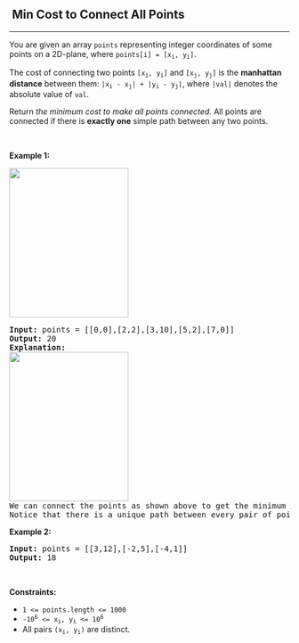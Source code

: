 <h2>  Min Cost to Connect All Points</h2><hr><div style="user-select: auto;"><p style="user-select: auto;">You are given an array <code style="user-select: auto;">points</code> representing integer coordinates of some points on a 2D-plane, where <code style="user-select: auto;">points[i] = [x<sub style="user-select: auto;">i</sub>, y<sub style="user-select: auto;">i</sub>]</code>.</p>

<p style="user-select: auto;">The cost of connecting two points <code style="user-select: auto;">[x<sub style="user-select: auto;">i</sub>, y<sub style="user-select: auto;">i</sub>]</code> and <code style="user-select: auto;">[x<sub style="user-select: auto;">j</sub>, y<sub style="user-select: auto;">j</sub>]</code> is the <strong style="user-select: auto;">manhattan distance</strong> between them: <code style="user-select: auto;">|x<sub style="user-select: auto;">i</sub> - x<sub style="user-select: auto;">j</sub>| + |y<sub style="user-select: auto;">i</sub> - y<sub style="user-select: auto;">j</sub>|</code>, where <code style="user-select: auto;">|val|</code> denotes the absolute value of <code style="user-select: auto;">val</code>.</p>

<p style="user-select: auto;">Return <em style="user-select: auto;">the minimum cost to make all points connected.</em> All points are connected if there is <strong style="user-select: auto;">exactly one</strong> simple path between any two points.</p>

<p style="user-select: auto;">&nbsp;</p>
<p style="user-select: auto;"><strong style="user-select: auto;">Example 1:</strong></p>
<img alt="" src="https://assets.leetcode.com/uploads/2020/08/26/d.png" style="width: 214px; height: 268px; user-select: auto;">
<pre style="user-select: auto;"><strong style="user-select: auto;">Input:</strong> points = [[0,0],[2,2],[3,10],[5,2],[7,0]]
<strong style="user-select: auto;">Output:</strong> 20
<strong style="user-select: auto;">Explanation:</strong> 
<img alt="" src="https://assets.leetcode.com/uploads/2020/08/26/c.png" style="width: 214px; height: 268px; user-select: auto;">
We can connect the points as shown above to get the minimum cost of 20.
Notice that there is a unique path between every pair of points.
</pre>

<p style="user-select: auto;"><strong style="user-select: auto;">Example 2:</strong></p>

<pre style="user-select: auto;"><strong style="user-select: auto;">Input:</strong> points = [[3,12],[-2,5],[-4,1]]
<strong style="user-select: auto;">Output:</strong> 18
</pre>

<p style="user-select: auto;">&nbsp;</p>
<p style="user-select: auto;"><strong style="user-select: auto;">Constraints:</strong></p>

<ul style="user-select: auto;">
	<li style="user-select: auto;"><code style="user-select: auto;">1 &lt;= points.length &lt;= 1000</code></li>
	<li style="user-select: auto;"><code style="user-select: auto;">-10<sup style="user-select: auto;">6</sup> &lt;= x<sub style="user-select: auto;">i</sub>, y<sub style="user-select: auto;">i</sub> &lt;= 10<sup style="user-select: auto;">6</sup></code></li>
	<li style="user-select: auto;">All pairs <code style="user-select: auto;">(x<sub style="user-select: auto;">i</sub>, y<sub style="user-select: auto;">i</sub>)</code> are distinct.</li>
</ul>
</div>